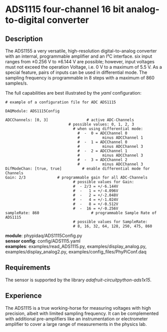 # ADS1115 four-channel 16 bit analog-to-digital converter

## Description

The ADS1155 a very versatile, high-resolution digital-to-analog converter with an internal, programmable amplifier and  an I²C interface. six input ranges from ±0.256 V to ±6.144 V
are possible; however, input voltages must not exceed  the operation Voltage, i.e. 0 V to 
a maximum of 5.5 V. As a special feature, pairs of inputs can be used in differential mode.
The sampling frequency is programmable in 8 steps  with a maximum of 860 samples/s.

The full capabilities are best illustrated by the *yaml* configuration:
```
# example of a configuration file for ADC ADS1115

DAQModule: ADS1115Config

ADCChannels: [0, 3]                 # active ADC-Channels
                            # possible values: 0, 1, 2, 3
                              # when using differential mode:
                                #  -  0 = ADCChannel 0 
                                #          minus ADCChannel 1
                                #  -  1 = ADCChannel 0 
                                #          minus ADCChannel 3
                                #  -  2 = ADCChannel 1 
                                #          minus ADCChannel 3
                                #  -  3 = ADCChannel 2 
                                #          minus ADCChannel 3
DifModeChan: [true, true]         # enable differential mode for Channels
Gain: 2/3              # programmable gain for all ADC-Channels
                              # possible values for Gain:
                              #  - 2/3 = +/-6.144V
                              #  -   1 = +/-4.096V
                              #  -   2 = +/-2.048V  
                              #  -   4 = +/-1.024V
                              #  -   8 = +/-0.512V
                              #  -  16 = +/-0.256V
sampleRate: 860                       # programmable Sample Rate of ADS1115
                              # possible values for SampleRate: 
                              # 8, 16, 32, 64, 128, 250, 475, 860
```

**module**:   phypidaq/ADS1115Config.py  
**sensor config**: config/ADS1115.yaml  
**examples**: examples/read_ADS1115.py, examples/display_analog.py,  examples/display_analog2.py,  examples/config_files/PhyPiConf.daq 

## Requirements

The sensor is supported by the library *adafruit-circuitpython-ads1x15*.

## Experience

The ADS1115 is a true working-horse for measuring voltages with high precision, albeit
with limited sampling frequency. It can be complemented with additional pre-amplifiers like 
an  instrumentation or electrometer amplifier to cover a large range of measurements in the
physics lab. 
